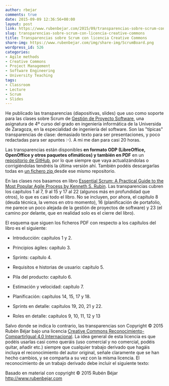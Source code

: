 ```yaml
---
author: rbejar
comments: true
date: 2015-09-09 12:36:56+00:00
layout: post
link: https://www.rubenbejar.com/2015/09/transparencias-sobre-scrum-con-licencia-creative-commons/
slug: transparencias-sobre-scrum-con-licencia-creative-commons
title: Transparencias sobre Scrum con licencia Creative Commons
share-img: https://www.rubenbejar.com/img/share-img/ScrumBoard.png
wordpress_id: 526
categories:
- Agile methods
- Creative Commons
- Project Management
- Software Engineering
- University Teaching
tags:
- Classroom
- Lecture
- Scrum
- Slides
---
```


He publicado las transparencias (diapositivas, slides) que uso como soporte para las clases sobre Scrum de [Gestión de Proyecto Software](http://titulaciones.unizar.es/asignaturas/30248/), una asignatura de 4º curso del grado en ingeniería informática de la Universida de Zaragoza, en la especialidad de ingeniería del software. Son las "típicas" transparencias de clase: demasiado texto para ser presentaciones, y poco redactadas para ser apuntes :-). A mi me dan para casi 20 horas.

Las transparencias están disponibles **en formato ODP (LibreOffice, OpenOffice y otros paquetes ofimáticos) y también en PDF** en un [repositorio de GitHub](https://github.com/UNIZAR-30248-GeProSoft/scrum-slides), por lo que siempre que vaya actualizándolas o corrigiéndolas tendréis la última versión ahí. También podéis descargarlas todas en [un fichero zip ](https://github.com/UNIZAR-30248-GeProSoft/scrum-slides/archive/master.zip)desde ese mismo repositorio.

En las clases nos basamos en libro [Essential Scrum: A Practical Guide to the Most Popular Agile Process by Kenneth S. Rubin](http://www.essentialscrum.com/). Las transparencias cubren los capítulos 1 al 7, 9 al 15 y 17 al 22 (algunos más en profundidad que otros), lo que es casi todo el libro. No se incluyen, por ahora, el capítulo 8 (deuda técnica, la vemos en otro momento), 16 (planificación de portafolio, me parece un poco alejada de la gestión de proyectos de software) y 23 (el camino por delante, que en realidad solo es el cierre del libro).

El esquema que siguen los ficheros PDF con respecto a los capítulos del libro es el siguiente:



	
  * Introducción: capítulos 1 y 2.

	
  * Principios ágiles: capítulo 3.

	
  * Sprints: capítulo 4.

	
  * Requisitos e historias de usuario: capítulo 5.

	
  * Pila del producto: capítulo 6.

	
  * Estimación y velocidad: capítulo 7.

	
  * Planificación: capítulos 14, 15, 17 y 18.

	
  * Sprints en detalle: capítulos 19, 20, 21 y 22.

	
  * Roles en detalle: capítulos 9, 10, 11, 12 y 13


Salvo donde se indica lo contrario, las transparencias son Copyright © 2015 Rubén Béjar bajo una licencia [Creative Commons Reconocimiento-CompartirIgual 4.0 Internacional](https://creativecommons.org/licenses/by-sa/4.0/deed.es_ES). La idea general de esta licencia es que podéis usarlas casi como queráis (uso comercial y no comercial, podéis quitar, añadir etc.) siempre que cualquier trabajo derivado que hagáis incluya el reconocimiento del autor original, señale claramente que se han hecho cambios, y se comparta a su vez con la misma licencia. El reconocimiento de un trabajo derivado debe incluir el siguiente texto:

Basado en material con copyright © 2015 Rubén Béjar <http://www.rubenbejar.com>

